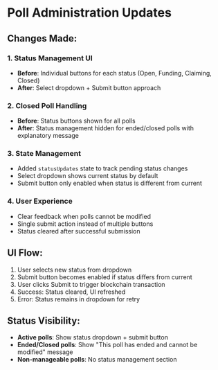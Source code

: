 # Poll Administration Updates

## Changes Made:

### 1. **Status Management UI**
- **Before**: Individual buttons for each status (Open, Funding, Claiming, Closed)
- **After**: Select dropdown + Submit button approach

### 2. **Closed Poll Handling**
- **Before**: Status buttons shown for all polls
- **After**: Status management hidden for ended/closed polls with explanatory message

### 3. **State Management**
- Added `statusUpdates` state to track pending status changes
- Select dropdown shows current status by default
- Submit button only enabled when status is different from current

### 4. **User Experience**
- Clear feedback when polls cannot be modified
- Single submit action instead of multiple buttons
- Status cleared after successful submission

## UI Flow:
1. User selects new status from dropdown
2. Submit button becomes enabled if status differs from current
3. User clicks Submit to trigger blockchain transaction
4. Success: Status cleared, UI refreshed
5. Error: Status remains in dropdown for retry

## Status Visibility:
- **Active polls**: Show status dropdown + submit button
- **Ended/Closed polls**: Show "This poll has ended and cannot be modified" message
- **Non-manageable polls**: No status management section